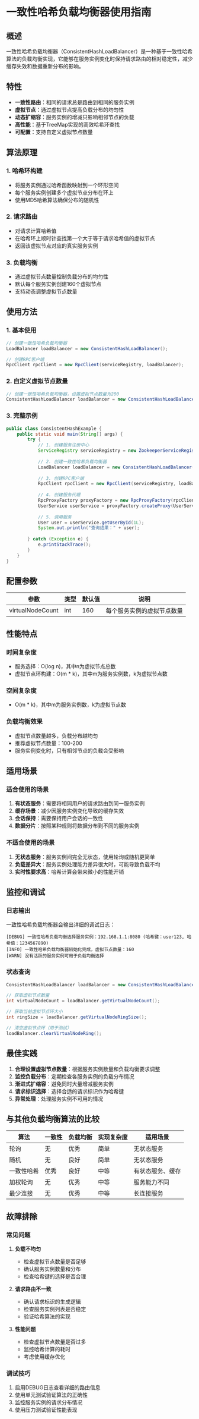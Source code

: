 # 一致性哈希负载均衡器使用指南

## 概述

一致性哈希负载均衡器（ConsistentHashLoadBalancer）是一种基于一致性哈希算法的负载均衡实现，它能够在服务实例变化时保持请求路由的相对稳定性，减少缓存失效和数据重新分布的影响。

## 特性

- **一致性路由**：相同的请求总是路由到相同的服务实例
- **虚拟节点**：通过虚拟节点提高负载分布的均匀性
- **动态扩缩容**：服务实例的增减只影响相邻节点的负载
- **高性能**：基于TreeMap实现的高效哈希环查找
- **可配置**：支持自定义虚拟节点数量

## 算法原理

### 1. 哈希环构建
- 将服务实例通过哈希函数映射到一个环形空间
- 每个服务实例创建多个虚拟节点分布在环上
- 使用MD5哈希算法确保分布的随机性

### 2. 请求路由
- 对请求计算哈希值
- 在哈希环上顺时针查找第一个大于等于请求哈希值的虚拟节点
- 返回该虚拟节点对应的真实服务实例

### 3. 负载均衡
- 通过虚拟节点数量控制负载分布的均匀性
- 默认每个服务实例创建160个虚拟节点
- 支持动态调整虚拟节点数量

## 使用方法

### 1. 基本使用

```java
// 创建一致性哈希负载均衡器
LoadBalancer loadBalancer = new ConsistentHashLoadBalancer();

// 创建RPC客户端
RpcClient rpcClient = new RpcClient(serviceRegistry, loadBalancer);
```

### 2. 自定义虚拟节点数量

```java
// 创建一致性哈希负载均衡器，设置虚拟节点数量为200
ConsistentHashLoadBalancer loadBalancer = new ConsistentHashLoadBalancer(200);
```

### 3. 完整示例

```java
public class ConsistentHashExample {
    public static void main(String[] args) {
        try {
            // 1. 创建服务注册中心
            ServiceRegistry serviceRegistry = new ZookeeperServiceRegistry("localhost:2181");
            
            // 2. 创建一致性哈希负载均衡器
            LoadBalancer loadBalancer = new ConsistentHashLoadBalancer();
            
            // 3. 创建RPC客户端
            RpcClient rpcClient = new RpcClient(serviceRegistry, loadBalancer);
            
            // 4. 创建服务代理
            RpcProxyFactory proxyFactory = new RpcProxyFactory(rpcClient);
            UserService userService = proxyFactory.createProxy(UserService.class);
            
            // 5. 调用服务
            User user = userService.getUserById(1L);
            System.out.println("查询结果：" + user);
            
        } catch (Exception e) {
            e.printStackTrace();
        }
    }
}
```

## 配置参数

| 参数 | 类型 | 默认值 | 说明 |
|------|------|--------|------|
| virtualNodeCount | int | 160 | 每个服务实例的虚拟节点数量 |

## 性能特点

### 时间复杂度
- 服务选择：O(log n)，其中n为虚拟节点总数
- 虚拟节点环构建：O(m * k)，其中m为服务实例数，k为虚拟节点数

### 空间复杂度
- O(m * k)，其中m为服务实例数，k为虚拟节点数

### 负载均衡效果
- 虚拟节点数量越多，负载分布越均匀
- 推荐虚拟节点数量：100-200
- 服务实例变化时，只有相邻节点的负载会受影响

## 适用场景

### 适合使用的场景
1. **有状态服务**：需要将相同用户的请求路由到同一服务实例
2. **缓存场景**：减少因服务实例变化导致的缓存失效
3. **会话保持**：需要保持用户会话的一致性
4. **数据分片**：按照某种规则将数据分布到不同的服务实例

### 不适合使用的场景
1. **无状态服务**：服务实例间完全无状态，使用轮询或随机更简单
2. **负载差异大**：服务实例处理能力差异很大时，可能导致负载不均
3. **实时性要求高**：哈希计算会带来微小的性能开销

## 监控和调试

### 日志输出
一致性哈希负载均衡器会输出详细的调试日志：

```
[DEBUG] 一致性哈希负载均衡选择服务实例：192.168.1.1:8080 (哈希键：user123, 哈希值：1234567890)
[INFO] 一致性哈希负载均衡器初始化完成，虚拟节点数量：160
[WARN] 没有活跃的服务实例可用于负载均衡选择
```

### 状态查询

```java
ConsistentHashLoadBalancer loadBalancer = new ConsistentHashLoadBalancer();

// 获取虚拟节点数量
int virtualNodeCount = loadBalancer.getVirtualNodeCount();

// 获取当前虚拟节点环大小
int ringSize = loadBalancer.getVirtualNodeRingSize();

// 清空虚拟节点环（用于测试）
loadBalancer.clearVirtualNodeRing();
```

## 最佳实践

1. **合理设置虚拟节点数量**：根据服务实例数量和负载均衡要求调整
2. **监控负载分布**：定期检查各服务实例的负载分布情况
3. **渐进式扩缩容**：避免同时大量增减服务实例
4. **请求标识选择**：选择合适的请求标识作为哈希键
5. **异常处理**：处理服务实例不可用的情况

## 与其他负载均衡算法的比较

| 算法 | 一致性 | 负载均衡 | 实现复杂度 | 适用场景 |
|------|--------|----------|------------|----------|
| 轮询 | 无 | 优秀 | 简单 | 无状态服务 |
| 随机 | 无 | 良好 | 简单 | 无状态服务 |
| 一致性哈希 | 优秀 | 良好 | 中等 | 有状态服务、缓存 |
| 加权轮询 | 无 | 优秀 | 中等 | 服务能力不同 |
| 最少连接 | 无 | 优秀 | 中等 | 长连接服务 |

## 故障排除

### 常见问题

1. **负载不均匀**
   - 检查虚拟节点数量是否足够
   - 确认服务实例数量和分布
   - 检查哈希键的选择是否合理

2. **请求路由不一致**
   - 确认请求标识的生成逻辑
   - 检查服务实例列表是否稳定
   - 验证哈希算法的实现

3. **性能问题**
   - 检查虚拟节点数量是否过多
   - 监控哈希计算的耗时
   - 考虑使用缓存优化

### 调试技巧

1. 启用DEBUG日志查看详细的路由信息
2. 使用单元测试验证算法的正确性
3. 监控服务实例的请求分布情况
4. 使用压力测试验证性能表现